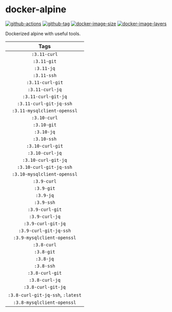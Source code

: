 # docker-alpine

[![github-actions](https://github.com/theohbrothers/docker-alpine/workflows/ci-master-pr/badge.svg)](https://github.com/theohbrothers/docker-alpine/actions)
[![github-tag](https://img.shields.io/github/tag/theohbrothers/docker-alpine)](https://github.com/theohbrothers/docker-alpine/releases/)
[![docker-image-size](https://img.shields.io/microbadger/image-size/theohbrothers/docker-alpine/latest)](https://hub.docker.com/r/theohbrothers/docker-alpine)
[![docker-image-layers](https://img.shields.io/microbadger/layers/theohbrothers/docker-alpine/latest)](https://hub.docker.com/r/theohbrothers/docker-alpine)

Dockerized alpine with useful tools.

| Tags |
|:-------:|
| `:3.11-curl` |
| `:3.11-git` |
| `:3.11-jq` |
| `:3.11-ssh` |
| `:3.11-curl-git` |
| `:3.11-curl-jq` |
| `:3.11-curl-git-jq` |
| `:3.11-curl-git-jq-ssh` |
| `:3.11-mysqlclient-openssl` |
| `:3.10-curl` |
| `:3.10-git` |
| `:3.10-jq` |
| `:3.10-ssh` |
| `:3.10-curl-git` |
| `:3.10-curl-jq` |
| `:3.10-curl-git-jq` |
| `:3.10-curl-git-jq-ssh` |
| `:3.10-mysqlclient-openssl` |
| `:3.9-curl` |
| `:3.9-git` |
| `:3.9-jq` |
| `:3.9-ssh` |
| `:3.9-curl-git` |
| `:3.9-curl-jq` |
| `:3.9-curl-git-jq` |
| `:3.9-curl-git-jq-ssh` |
| `:3.9-mysqlclient-openssl` |
| `:3.8-curl` |
| `:3.8-git` |
| `:3.8-jq` |
| `:3.8-ssh` |
| `:3.8-curl-git` |
| `:3.8-curl-jq` |
| `:3.8-curl-git-jq` |
| `:3.8-curl-git-jq-ssh`, `:latest` |
| `:3.8-mysqlclient-openssl` |
